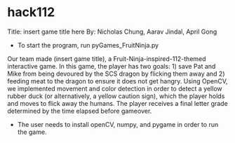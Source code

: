 # hack112

Title: insert game title here
By: Nicholas Chung, Aarav Jindal, April Gong

* To start the program, run pyGames_FruitNinja.py

Our team made (insert game title), a Fruit-Ninja-inspired-112-themed interactive game. In this game, the player has two goals: 1) save Pat and Mike from being devoured by the SCS dragon by flicking them away and 2) feeding meat to the dragon to ensure it does not get hangry. Using OpenCV, we implemented movement and color detection in order to detect a yellow rubber duck (or alternatively, a yellow caution sign), which the player holds and moves to flick away the humans. The player receives a final letter grade determined by the time elapsed before gameover.

* The user needs to install openCV, numpy, and pygame in order to run the game.

